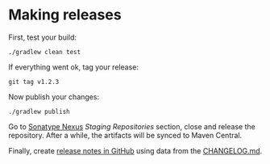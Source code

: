 # Making releases

First, test your build:

    ./gradlew clean test

If everything went ok, tag your release:

    git tag v1.2.3

Now publish your changes:

    ./gradlew publish

Go to [Sonatype Nexus](https://oss.sonatype.org/) _Staging Repositories_ section, close and release the repository.
After a while, the artifacts will be synced to Maven Central.

Finally, create [release notes in GitHub](https://github.com/EvidentSolutions/dalesbred/releases) using data from
the [CHANGELOG.md](../CHANGELOG.md).
